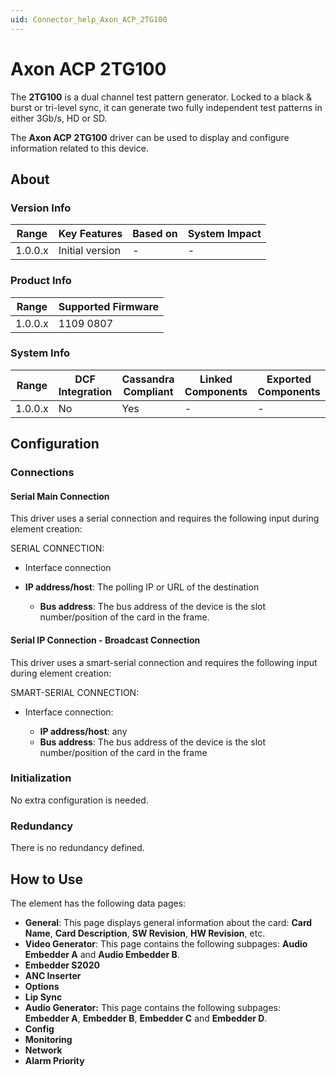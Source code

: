 ```yaml
---
uid: Connector_help_Axon_ACP_2TG100
---
```


# Axon ACP 2TG100

The **2TG100** is a dual channel test pattern generator. Locked to a black & burst or tri-level sync, it can generate two fully independent test patterns in either 3Gb/s, HD or SD.

The **Axon ACP** **2TG100** driver can be used to display and configure information related to this device.

## About

### Version Info

| **Range** | **Key Features** | **Based on** | **System Impact** |
|-----------|------------------|--------------|-------------------|
| 1.0.0.x   | Initial version  | \-           | \-                |

### Product Info

| **Range** | **Supported Firmware** |
|-----------|------------------------|
| 1.0.0.x   | 1109 0807              |

### System Info

| **Range** | **DCF Integration** | **Cassandra Compliant** | **Linked Components** | **Exported Components** |
|-----------|---------------------|-------------------------|-----------------------|-------------------------|
| 1.0.0.x   | No                  | Yes                     | \-                    | \-                      |

## Configuration

### Connections

#### Serial Main Connection

This driver uses a serial connection and requires the following input during element creation:

SERIAL CONNECTION:

- Interface connection

- **IP address/host**: The polling IP or URL of the destination
  - **Bus address**: The bus address of the device is the slot number/position of the card in the frame.

#### Serial IP Connection - Broadcast Connection

This driver uses a smart-serial connection and requires the following input during element creation:

SMART-SERIAL CONNECTION:

- Interface connection:

  - **IP address/host**: any
  - **Bus address**: The bus address of the device is the slot number/position of the card in the frame

### Initialization

No extra configuration is needed.

### Redundancy

There is no redundancy defined.

## How to Use

The element has the following data pages:

- **General**: This page displays general information about the card: **Card Name**, **Card Description**, **SW Revision**, **HW Revision**, etc.
- **Video Generator**: This page contains the following subpages: **Audio Embedder A** and **Audio Embedder B**.
- **Embedder S2020**
- **ANC Inserter**
- **Options**
- **Lip Sync**
- **Audio Generator:** This page contains the following subpages: **Embedder A**, **Embedder B**, **Embedder C** and **Embedder D**.
- **Config**
- **Monitoring**
- **Network**
- **Alarm Priority**


